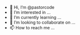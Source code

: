 - 👋 Hi, I’m @pastorcode
- 👀 I’m interested in ...
- 🌱 I’m currently learning ...
- 💞️ I’m looking to collaborate on ...
- 📫 How to reach me ...

<!---
pastorcode/pastorcode is a ✨ special ✨ repository because its `README.md` (this file) appears on your GitHub profile.
You can click the Preview link to take a look at your changes.
--->
